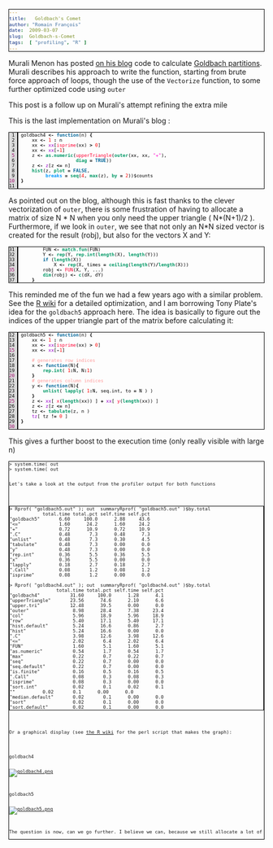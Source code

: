 ```yaml
---
title:   Goldbach's Comet
author: "Romain François"
date:  2009-03-07
slug:  Goldbach-s-Comet
tags:  [ "profiling", "R" ]
---
```

<div class="post-content">
<style>
pre{
font-size:xx-small !important;
border: 1px solid black;
} 
</style>
<p>Murali Menon has posted <a href="http://jostamon.blogspot.com/2009/02/goldbachs-comet.html">on his blog</a> code to calculate <a href="http://en.wikipedia.org/wiki/Goldbach%27s_conjecture">Goldbach partitions</a>. Murali describes his approach to write the function, starting from brute force approach of loops, though the use of the <code>Vectorize</code> function, to some further optimized code using <code>outer</code></p>

<p>This post is a follow up on Murali's attempt refining the extra mile</p>

<p>This is the last implementation on Murali's blog : </p>

<pre><font color="#000000"><span style="background:#dbdbdb; border-right:solid 2px black; margin-right:5px; "><font color="#000000"> 1 </font></span>goldbach4 <font color="#000000"><strong>&lt;-</strong></font> <font color="#006699"><strong>function</strong></font>(n) <font color="#000000"><strong>{</strong></font>
<span style="background:#dbdbdb; border-right:solid 2px black; margin-right:5px; "><font color="#000000"> 2 </font></span>    xx <font color="#000000"><strong>&lt;-</strong></font> <font color="#ff0000">1</font> <font color="#000000"><strong>:</strong></font> n
<span style="background:#dbdbdb; border-right:solid 2px black; margin-right:5px; "><font color="#000000"> 3 </font></span>    xx <font color="#000000"><strong>&lt;-</strong></font> <font color="#9900cc">xx</font>[<font color="#ff0033">isprime</font>(xx) <font color="#000000"><strong>&gt;</strong></font> <font color="#ff0000">0</font>]
<span style="background:#dbdbdb; border-right:solid 2px black; margin-right:5px; "><font color="#000000"> 4 </font></span>    xx <font color="#000000"><strong>&lt;-</strong></font> <font color="#9900cc">xx</font>[<font color="#000000"><strong>-</strong></font><font color="#ff0000">1</font>]
<span style="background:#dbdbdb; border-right:solid 2px black; margin-right:5px; "><font color="#990066"> 5 </font></span>    z <font color="#000000"><strong>&lt;-</strong></font> <font color="#009966"><strong>as.numeric</strong></font>(<font color="#ff0033">upperTriangle</font>(<font color="#009966"><strong>outer</strong></font>(xx, xx, <font color="#ff00cc">"</font><font color="#ff00cc">+</font><font color="#ff00cc">"</font>), 
<span style="background:#dbdbdb; border-right:solid 2px black; margin-right:5px; "><font color="#000000"> 6 </font></span>                    <font color="#009966"><strong>diag</strong></font> <font color="#000000"><strong>=</strong></font> <font color="#006699"><strong>TRUE</strong></font>))
<span style="background:#dbdbdb; border-right:solid 2px black; margin-right:5px; "><font color="#000000"> 7 </font></span>    z <font color="#000000"><strong>&lt;-</strong></font> <font color="#9900cc">z</font>[z <font color="#000000"><strong>&lt;=</strong></font> n]
<span style="background:#dbdbdb; border-right:solid 2px black; margin-right:5px; "><font color="#000000"> 8 </font></span>    <font color="#009966"><strong>hist</strong></font>(z, <font color="#009966"><strong>plot</strong></font> <font color="#000000"><strong>=</strong></font> <font color="#006699"><strong>FALSE</strong></font>, 
<span style="background:#dbdbdb; border-right:solid 2px black; margin-right:5px; "><font color="#000000"> 9 </font></span>         <font color="#0099ff"><strong>breaks</strong></font> <font color="#000000"><strong>=</strong></font> <font color="#009966"><strong>seq</strong></font>(<font color="#ff0000">4</font>, <font color="#009966"><strong>max</strong></font>(z), <font color="#009966"><strong>by</strong></font> <font color="#000000"><strong>=</strong></font> <font color="#ff0000">2</font>))$counts
<span style="background:#dbdbdb; border-right:solid 2px black; margin-right:5px; "><font color="#990066">10 </font></span><font color="#000000"><strong>}</strong></font>
<span style="background:#dbdbdb; border-right:solid 2px black; margin-right:5px; "><font color="#000000">11 </font></span>
</font></pre>

<p>As pointed out on the blog, although this is fast thanks to the clever vectorization of <code>outer</code>, there is some frustration of having to allocate a matrix of size N * N when you only need the upper triangle ( N*(N+1)/2 ). Furthermore, if we look in <code>outer</code>, we see that not only an N*N sized vector is created for the result (robj), but also for the vectors X and Y: </p>

<pre><font color="#000000"><span style="background:#dbdbdb; border-right:solid 2px black; margin-right:5px; "><font color="#000000">31 </font></span>        FUN <font color="#000000"><strong>&lt;-</strong></font> <font color="#009966"><strong>match.fun</strong></font>(FUN)
<span style="background:#dbdbdb; border-right:solid 2px black; margin-right:5px; "><font color="#000000">32 </font></span>        Y <font color="#000000"><strong>&lt;-</strong></font> <font color="#009966"><strong>rep</strong></font>(Y, <font color="#009966"><strong>rep.int</strong></font>(<font color="#009966"><strong>length</strong></font>(X), <font color="#009966"><strong>length</strong></font>(Y)))
<span style="background:#dbdbdb; border-right:solid 2px black; margin-right:5px; "><font color="#000000">33 </font></span>        <font color="#006699"><strong>if</strong></font> (<font color="#009966"><strong>length</strong></font>(X)) 
<span style="background:#dbdbdb; border-right:solid 2px black; margin-right:5px; "><font color="#000000">34 </font></span>            X <font color="#000000"><strong>&lt;-</strong></font> <font color="#009966"><strong>rep</strong></font>(X, times <font color="#000000"><strong>=</strong></font> <font color="#009966"><strong>ceiling</strong></font>(<font color="#009966"><strong>length</strong></font>(Y)<font color="#000000"><strong>/</strong></font><font color="#009966"><strong>length</strong></font>(X)))
<span style="background:#dbdbdb; border-right:solid 2px black; margin-right:5px; "><font color="#990066">35 </font></span>        robj <font color="#000000"><strong>&lt;-</strong></font> <font color="#ff0033">FUN</font>(X, Y, ...)
<span style="background:#dbdbdb; border-right:solid 2px black; margin-right:5px; "><font color="#000000">36 </font></span>        <font color="#009966"><strong>dim</strong></font>(robj) <font color="#000000"><strong>&lt;-</strong></font> <font color="#009966"><strong>c</strong></font>(dX, dY)
<span style="background:#dbdbdb; border-right:solid 2px black; margin-right:5px; "><font color="#000000">37 </font></span>    <font color="#000000"><strong>}</strong></font>
</font></pre>

<p>This reminded me of the fun we had a few years ago with a similar problem. See the <a href="http://wiki.r-project.org/rwiki/doku.php?id=tips:programming:code_optim2">R wiki</a> for a detailed optimization, and I am borrowing Tony Plate's idea for the <code>goldbach5</code> approach here. The idea is basically to figure out the indices of the upper triangle part of the matrix before calculating it: </p>

<pre><font color="#000000"><span style="background:#dbdbdb; border-right:solid 2px black; margin-right:5px; "><font color="#000000">12 </font></span>goldbach5 <font color="#000000"><strong>&lt;-</strong></font> <font color="#006699"><strong>function</strong></font>(n) <font color="#000000"><strong>{</strong></font>
<span style="background:#dbdbdb; border-right:solid 2px black; margin-right:5px; "><font color="#000000">13 </font></span>    xx <font color="#000000"><strong>&lt;-</strong></font> <font color="#ff0000">1</font> <font color="#000000"><strong>:</strong></font> n
<span style="background:#dbdbdb; border-right:solid 2px black; margin-right:5px; "><font color="#000000">14 </font></span>    xx <font color="#000000"><strong>&lt;-</strong></font> <font color="#9900cc">xx</font>[<font color="#ff0033">isprime</font>(xx) <font color="#000000"><strong>&gt;</strong></font> <font color="#ff0000">0</font>]
<span style="background:#dbdbdb; border-right:solid 2px black; margin-right:5px; "><font color="#990066">15 </font></span>    xx <font color="#000000"><strong>&lt;-</strong></font> <font color="#9900cc">xx</font>[<font color="#000000"><strong>-</strong></font><font color="#ff0000">1</font>]
<span style="background:#dbdbdb; border-right:solid 2px black; margin-right:5px; "><font color="#000000">16 </font></span>    
<span style="background:#dbdbdb; border-right:solid 2px black; margin-right:5px; "><font color="#000000">17 </font></span>    <font color="#ff9999">#</font><font color="#ff9999"> </font><font color="#ff9999">generates</font><font color="#ff9999"> </font><font color="#ff9999">row</font><font color="#ff9999"> </font><font color="#ff9999">indices</font>
<span style="background:#dbdbdb; border-right:solid 2px black; margin-right:5px; "><font color="#000000">18 </font></span>    x <font color="#000000"><strong>&lt;-</strong></font> <font color="#006699"><strong>function</strong></font>(N)<font color="#000000"><strong>{</strong></font> 
<span style="background:#dbdbdb; border-right:solid 2px black; margin-right:5px; "><font color="#000000">19 </font></span>        <font color="#009966"><strong>rep.int</strong></font>( <font color="#ff0000">1</font><font color="#000000"><strong>:</strong></font>N, N<font color="#000000"><strong>:</strong></font><font color="#ff0000">1</font>) 
<span style="background:#dbdbdb; border-right:solid 2px black; margin-right:5px; "><font color="#990066">20 </font></span>    <font color="#000000"><strong>}</strong></font>
<span style="background:#dbdbdb; border-right:solid 2px black; margin-right:5px; "><font color="#000000">21 </font></span>    <font color="#ff9999">#</font><font color="#ff9999"> </font><font color="#ff9999">generates</font><font color="#ff9999"> </font><font color="#ff9999">column</font><font color="#ff9999"> </font><font color="#ff9999">indices</font>
<span style="background:#dbdbdb; border-right:solid 2px black; margin-right:5px; "><font color="#000000">22 </font></span>    y <font color="#000000"><strong>&lt;-</strong></font> <font color="#006699"><strong>function</strong></font>(N)<font color="#000000"><strong>{</strong></font> 
<span style="background:#dbdbdb; border-right:solid 2px black; margin-right:5px; "><font color="#000000">23 </font></span>        <font color="#009966"><strong>unlist</strong></font>( <font color="#009966"><strong>lapply</strong></font>( <font color="#ff0000">1</font><font color="#000000"><strong>:</strong></font>N, seq.int, to <font color="#000000"><strong>=</strong></font> N ) ) 
<span style="background:#dbdbdb; border-right:solid 2px black; margin-right:5px; "><font color="#000000">24 </font></span>    <font color="#000000"><strong>}</strong></font>
<span style="background:#dbdbdb; border-right:solid 2px black; margin-right:5px; "><font color="#990066">25 </font></span>    z <font color="#000000"><strong>&lt;-</strong></font> <font color="#9900cc">xx</font>[ <font color="#ff0033">x</font>(<font color="#009966"><strong>length</strong></font>(xx)) ] <font color="#000000"><strong>+</strong></font> <font color="#9900cc">xx</font>[ <font color="#ff0033">y</font>(<font color="#009966"><strong>length</strong></font>(xx)) ]
<span style="background:#dbdbdb; border-right:solid 2px black; margin-right:5px; "><font color="#000000">26 </font></span>    z <font color="#000000"><strong>&lt;-</strong></font> <font color="#9900cc">z</font>[z <font color="#000000"><strong>&lt;=</strong></font> n]
<span style="background:#dbdbdb; border-right:solid 2px black; margin-right:5px; "><font color="#000000">27 </font></span>    tz <font color="#000000"><strong>&lt;-</strong></font> <font color="#009966"><strong>tabulate</strong></font>(z, n )
<span style="background:#dbdbdb; border-right:solid 2px black; margin-right:5px; "><font color="#000000">28 </font></span>    <font color="#9900cc">tz</font>[ tz <font color="#000000"><strong>!=</strong></font> <font color="#ff0000">0</font> ]
<span style="background:#dbdbdb; border-right:solid 2px black; margin-right:5px; "><font color="#000000">29 </font></span><font color="#000000"><strong>}</strong></font>
<span style="background:#dbdbdb; border-right:solid 2px black; margin-right:5px; "><font color="#990066">30 </font></span>
</font></pre>


<p>This gives a further boost to the execution time (only really visible with large n)</p>

<pre>
&gt; system.time( out 
&gt; system.time( out 

<p>Let's take a look at the output from the profiler output for both functions</p>

<pre>
&gt; Rprof( "goldbach5.out" ); out  summaryRprof( "goldbach5.out" )$by.total
            total.time total.pct self.time self.pct
"goldbach5"       6.60     100.0      2.88     43.6
"&lt;="              1.60      24.2      1.60     24.2
"+"               0.72      10.9      0.72     10.9
".C"              0.48       7.3      0.48      7.3
"unlist"          0.48       7.3      0.30      4.5
"tabulate"        0.48       7.3      0.00      0.0
"y"               0.48       7.3      0.00      0.0
"rep.int"         0.36       5.5      0.36      5.5
"x"               0.36       5.5      0.00      0.0
"lapply"          0.18       2.7      0.18      2.7
".Call"           0.08       1.2      0.08      1.2
"isprime"         0.08       1.2      0.00      0.0

&gt; Rprof( "goldbach4.out" ); out  summaryRprof( "goldbach4.out" )$by.total
                 total.time total.pct self.time self.pct
"goldbach4"           31.60     100.0      1.28      4.1
"upperTriangle"       23.56      74.6      2.10      6.6
"upper.tri"           12.48      39.5      0.00      0.0
"outer"                8.98      28.4      7.38     23.4
"col"                  5.96      18.9      5.96     18.9
"row"                  5.40      17.1      5.40     17.1
"hist.default"         5.24      16.6      0.86      2.7
"hist"                 5.24      16.6      0.00      0.0
".C"                   3.98      12.6      3.98     12.6
"&lt;="                   2.02       6.4      2.02      6.4
"FUN"                  1.60       5.1      1.60      5.1
"as.numeric"           0.54       1.7      0.54      1.7
"max"                  0.22       0.7      0.22      0.7
"seq"                  0.22       0.7      0.00      0.0
"seq.default"          0.22       0.7      0.00      0.0
"is.finite"            0.16       0.5      0.16      0.5
".Call"                0.08       0.3      0.08      0.3
"isprime"              0.08       0.3      0.00      0.0
"sort.int"             0.02       0.1      0.02      0.1
"<anonymous>"          0.02       0.1      0.00      0.0
"median.default"       0.02       0.1      0.00      0.0
"sort"                 0.02       0.1      0.00      0.0
"sort.default"         0.02       0.1      0.00      0.0
</anonymous></pre>

<p>Or a graphical display (see <a href="http://wiki.r-project.org/rwiki/doku.php?id=tips:misc:profiling">the R wiki</a> for the perl script that makes the graph): </p>

<p>goldbach4</p>
<a href="/public/posts/goldbach/goldbach4.png"><img src="/public/posts/goldbach/goldbach4_m.jpg" alt="goldbach4.png" style="margin: 0 auto; display: block;" title="goldbach4.png, mar. 2009"></a>

<p>goldbach5</p>
<a href="/public/posts/goldbach/goldbach5.png"><img src="/public/posts/goldbach/goldbach5_m.jpg" alt="goldbach5.png" style="margin: 0 auto; display: block;" title="goldbach5.png, mar. 2009"></a>

<p>The question is now, can we go further. I believe we can, because we still allocate a lot of things we trash eventually, any takers ?</p></pre>
</div>
